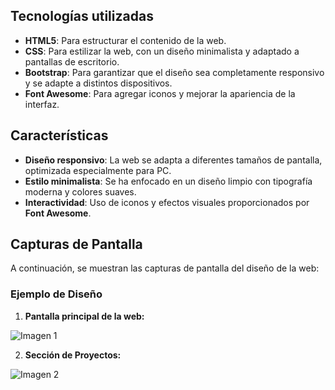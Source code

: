 
## Tecnologías utilizadas

- **HTML5**: Para estructurar el contenido de la web.
- **CSS**: Para estilizar la web, con un diseño minimalista y adaptado a pantallas de escritorio.
- **Bootstrap**: Para garantizar que el diseño sea completamente responsivo y se adapte a distintos dispositivos.
- **Font Awesome**: Para agregar iconos y mejorar la apariencia de la interfaz.

## Características

- **Diseño responsivo**: La web se adapta a diferentes tamaños de pantalla, optimizada especialmente para PC.
- **Estilo minimalista**: Se ha enfocado en un diseño limpio con tipografía moderna y colores suaves.
- **Interactividad**: Uso de iconos y efectos visuales proporcionados por **Font Awesome**.

## Capturas de Pantalla

A continuación, se muestran las capturas de pantalla del diseño de la web:

### Ejemplo de Diseño

1. **Pantalla principal de la web:**

![Imagen 1](https://github.com/user-attachments/assets/35b73ef3-29bb-4cda-bf74-d368f8980cf2)

2. **Sección de Proyectos:**

![Imagen 2](https://github.com/user-attachments/assets/a44e8a8e-08ee-41c1-87da-fe5c0006e39e)


